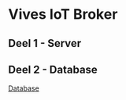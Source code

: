 # Vives IoT Broker

## Deel 1 - Server

## Deel 2 - Database

[Database](.\readme\Deel_2_OpzettenDatabase\Readme.md)
